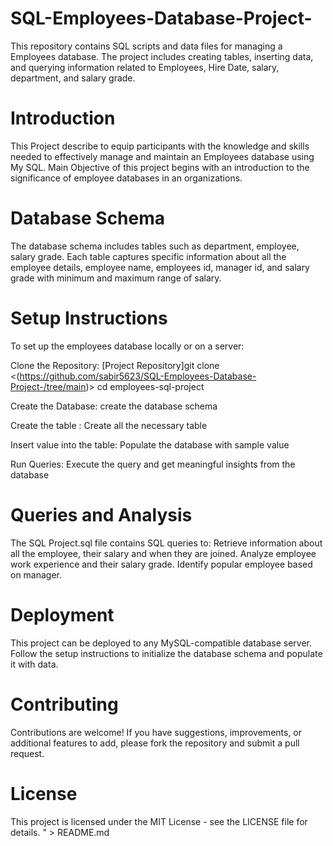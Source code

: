 # SQL-Employees-Database-Project-
This repository contains SQL scripts and data files for managing a Employees database. The project includes creating tables, inserting data, and querying information related to Employees, Hire Date, salary, department, and salary grade.

# Introduction
This Project describe to equip participants with the knowledge and skills needed to effectively manage and maintain an Employees database using My SQL. Main Objective of this project begins with an introduction to the significance of employee databases in an organizations.

# Database Schema
The database schema includes tables such as department, employee, salary grade. Each table captures specific information about all the employee details, employee name, employees id, manager id, and salary grade with minimum and maximum range of salary.

# Setup Instructions
To set up the employees database locally or on a server:

Clone the Repository: [Project Repository]git clone <(https://github.com/sabir5623/SQL-Employees-Database-Project-/tree/main)> cd employees-sql-project

Create the Database: create the database schema 

Create the table : Create all the necessary table 

Insert value into the table: Populate the database with sample value 

Run Queries: Execute the query and get meaningful insights from the database 

# Queries and Analysis
The SQL Project.sql file contains SQL queries to: Retrieve information about all the employee, their salary and when they are joined. Analyze employee work experience and their salary grade. Identify popular employee based on manager.

# Deployment
This project can be deployed to any MySQL-compatible database server. Follow the setup instructions to initialize the database schema and populate it with data.

# Contributing
Contributions are welcome! If you have suggestions, improvements, or additional features to add, please fork the repository and submit a pull request.

# License
This project is licensed under the MIT License - see the LICENSE file for details. " > README.md

